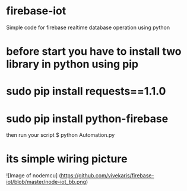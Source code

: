 # firebase-iot
Simple code for firebase realtime database operation using python
# before start you have to install two library in python using pip
# sudo pip install requests==1.1.0
# sudo pip install python-firebase
then run your script  $ python Automation.py

# its simple wiring picture

![Image of nodemcu] 
(https://github.com/vivekaris/firebase-iot/blob/master/node-iot_bb.png)
